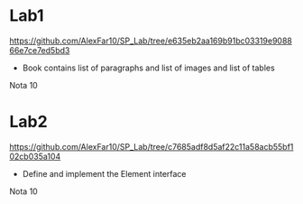 # Lab1

https://github.com/AlexFar10/SP_Lab/tree/e635eb2aa169b91bc03319e908866e7ce7ed5bd3
- Book contains list of paragraphs and list of images and list of tables

Nota 10

# Lab2 
https://github.com/AlexFar10/SP_Lab/tree/c7685adf8d5af22c11a58acb55bf102cb035a104

- Define and implement the Element interface

Nota 10
